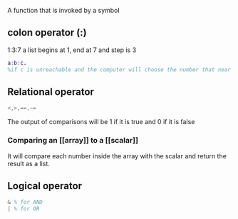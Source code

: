 
A function that is invoked by a symbol

## colon operator (:)

1:3:7 a list begins at 1, end at 7 and step is 3

```matlab 
a:b:c. 
%if c is unreachable and the computer will choose the number that near it most that will not over c
```
## Relational operator 
```matlab
<,>,==,~=
```
The output of comparisons will be $1$ if it is true and $0$ if it is false  
### Comparing an [[array]] to a [[scalar]] 
It will compare each number inside the array with the scalar and return the result as a list.  
## Logical operator 
```matlab
& % for AND 
| % for OR
```